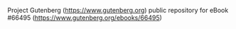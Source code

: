 Project Gutenberg (https://www.gutenberg.org) public repository for
eBook #66495 (https://www.gutenberg.org/ebooks/66495)
